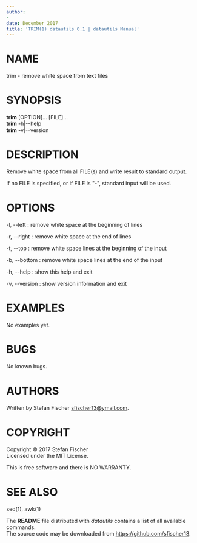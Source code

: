 ```yaml
---
author:
- 
date: December 2017
title: 'TRIM(1) datautils 0.1 | datautils Manual'
---
```


# NAME

trim - remove white space from text files

# SYNOPSIS

**trim** \[OPTION\]... \[FILE\]...\
**trim** -h|--help\
**trim** -v|--version

# DESCRIPTION

Remove white space from all FILE(s) and write result to standard output.

If no FILE is specified, or if FILE is "-", standard input will be used.

# OPTIONS

-l, --left
:   remove white space at the beginning of lines

-r, --right
:   remove white space at the end of lines

-t, --top
:   remove white space lines at the beginning of the input

-b, --bottom
:   remove white space lines at the end of the input

-h, --help
:   show this help and exit

-v, --version
:   show version information and exit

# EXAMPLES

No examples yet.

# BUGS

No known bugs.

# AUTHORS

Written by Stefan Fischer <sfischer13@ymail.com>.

# COPYRIGHT

Copyright © 2017 Stefan Fischer\
Licensed under the MIT License.

This is free software and there is NO WARRANTY.

# SEE ALSO

sed(1), awk(1)

The **README** file distributed with *datautils* contains a list of all available commands.\
The source code may be downloaded from <https://github.com/sfischer13>.
